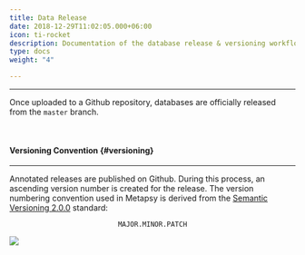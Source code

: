 ```yaml
---
title: Data Release
date: 2018-12-29T11:02:05.000+06:00
icon: ti-rocket
description: Documentation of the database release & versioning workflow
type: docs
weight: "4"

---
```

***

Once uploaded to a Github repository, databases are officially released from the `master` branch. 

<br>

#### Versioning Convention {#versioning}

***

Annotated releases are published on Github. During this process, an ascending version number is created for the release. The version numbering convention used in Metapsy is derived from the [Semantic Versioning 2.0.0](https://semver.org/) standard:

<center>

`MAJOR.MINOR.PATCH`

</center>

![](/uploads/release-flow.png)